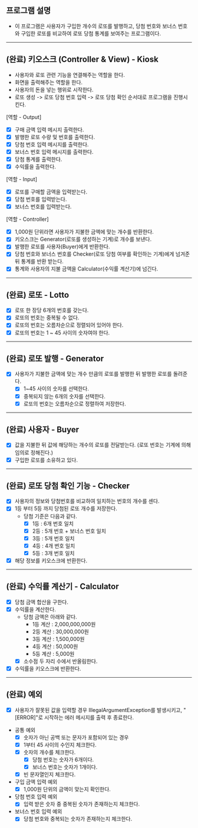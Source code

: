 ## 프로그램 설명

- 이 프로그램은 사용자가 구입한 개수의 로또를 발행하고, 당첨 번호와 보너스 번호와 구입한 로또를 비교하여 로또 당첨 통계를 보여주는 프로그램이다.
---
## (완료) 키오스크 (Controller & View) - Kiosk
- 사용자와 로또 관련 기능을 연결해주는 역할을 한다.
- 화면을 출력해주는 역할을 한다.
- 사용자의 돈을 넣는 행위로 시작한다.
- 로또 생성 -> 로또 당첨 번호 입력 -> 로또 당첨 확인 순서대로 프로그램을 진행시킨다.

[역할 - Output]
- [x] 구매 금액 입력 메시지 출력한다.
- [x] 발행한 로또 수량 및 번호를 출력한다.
- [x] 당첨 번호 입력 메시지를 출력한다.
- [x] 보너스 번호 입력 메시지를 출력한다.
- [x] 당첨 통계를 출력한다.
- [x] 수익률을 출력한다.

[역할 - Input]
- [x] 로또를 구매할 금액을 입력받는다.
- [x] 당첨 번호를 입력받는다.
- [x] 보너스 번호를 입력받는다.

[역할 - Controller]
- [x] 1,000원 단위라면 사용자가 지불한 금액에 맞는 개수를 반환한다.
- [x] 키오스크는 Generator(로또를 생성하는 기계)로 개수를 보낸다.
- [x] 발행한 로또를 사용자(Buyer)에게 반환한다.
- [x] 당첨 번호와 보너스 번호를 Checker(로또 당첨 여부를 확인하는 기계)에게 넘겨준 뒤 통계를 반환 받는다.
- [x] 통계와 사용자의 지불 금액을 Calculator(수익률 계산기)에 넘긴다.
  <br/>
---
## (완료) 로또 - Lotto
- [x] 로또 한 장당 6개의 번호를 갖는다.
- [x] 로또의 번호는 중복될 수 없다.
- [x] 로또의 번호는 오름차순으로 정렬되어 있어야 한다.
- [x] 로또의 번호는 1 ~ 45 사이의 숫자여야 한다.
  <br/>
---
## (완료) 로또 발행 - Generator
- [x] 사용자가 지불한 금액에 맞는 개수 만큼의 로또를 발행한 뒤 발행한 로또를 돌려준다.
  - [x] 1~45 사이의 숫자를 선택한다.
  - [x] 중복되지 않는 6개의 숫자를 선택한다.
  - [x] 로또의 번호는 오름차순으로 정렬하여 저장한다.
    <br/>
---
## (완료) 사용자 - Buyer
- [x] 값을 지불한 뒤 값에 해당하는 개수의 로또를 전달받는다. (로또 번호는 기계에 의해 임의로 정해진다.)
- [x] 구입한 로또를 소유하고 있다.
  <br/>
---
## (완료) 로또 당첨 확인 기능 - Checker
- [x] 사용자의 정보와 당첨번호를 비교하여 일치하는 번호의 개수를 센다.
- [x] 1등 부터 5등 까지 당첨된 로또 개수를 저장한다.
  - 당첨 기준은 다음과 같다.
    - [x] 1등 : 6개 번호 일치
    - [x] 2등 : 5개 번호 + 보너스 번호 일치
    - [x] 3등 : 5개 번호 일치
    - [x] 4등 : 4개 번호 일치
    - [x] 5등 : 3개 번호 일치
- [x] 해당 정보를 키오스크에 반환한다.
  <br/>
---
## (완료) 수익률 계산기 - Calculator
- [x] 당첨 금액 합산을 구한다.
- [x] 수익률을 계산한다.
  - 당첨 금액은 아래와 같다.
    - 1등 계산 : 2,000,000,000원
    - 2등 계산 : 30,000,000원
    - 3등 계산 : 1,500,000원
    - 4등 계산 : 50,000원
    - 5등 계산 : 5,000원
  - [x] 소수점 두 자리 수에서 반올림한다.
- [x] 수익률을 키오스크에 반환한다.
  <br/>
---
## (완료) 예외
- [x] 사용자가 잘못된 값을 입력할 경우 IllegalArgumentException를 발생시키고, "[ERROR]"로 시작하는 에러 메시지를 출력 후 종료한다.
- 공통 예외
  - [x] 숫자가 아닌 공백 또는 문자가 포함되어 있는 경우
  - [x] 1부터 45 사이의 수인지 체크한다.
  - [x] 숫자의 개수를 체크한다.
    - [x] 당첨 번호는 숫자가 6개이다.
    - [x] 보너스 번호는 숫자가 1개이다.
  - [x] 빈 문자열인지 체크한다.
- 구입 금액 입력 예외
  - [x] 1,000원 단위의 금액이 맞는지 확인한다.
- 당첨 번호 입력 예외
  - [x] 입력 받은 숫자 중 중복된 숫자가 존재하는지 체크한다.
- 보너스 번호 입력 예외
  - [x] 당첨 번호와 중복되는 숫자가 존재하는지 체크한다.